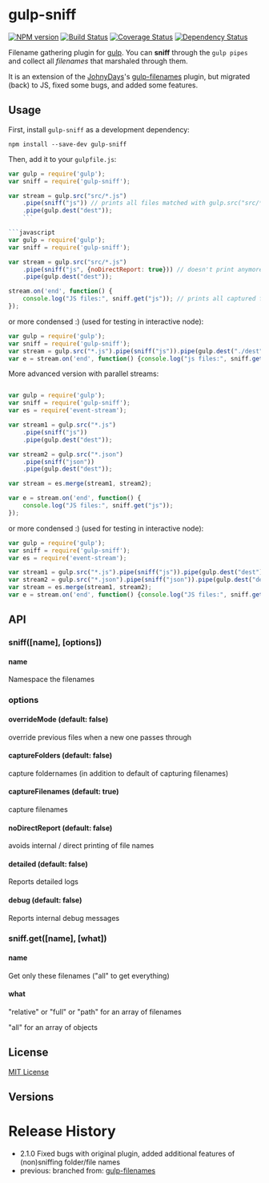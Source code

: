 
# gulp-sniff
[![NPM version][npm-image]][npm-url] [![Build Status][travis-image]][travis-url]  [![Coverage Status][coveralls-image]][coveralls-url] [![Dependency Status][depstat-image]][depstat-url]

Filename gathering plugin for [gulp](https://github.com/wearefractal/gulp). You can **sniff** through the ```gulp pipes``` and collect all _filenames_ that marshaled through them.

It is an extension of the [JohnyDays](https://github.com/johnydays)'s [gulp-filenames](https://www.npmjs.com/package/gulp-filenames) plugin, but migrated (back) to JS, fixed some bugs, and added some features.

## Usage

First, install `gulp-sniff` as a development dependency:

```shell
npm install --save-dev gulp-sniff
```

Then, add it to your `gulpfile.js`:

```javascript
var gulp = require('gulp');
var sniff = require('gulp-sniff');

var stream = gulp.src("src/*.js")
	.pipe(sniff("js")) // prints all files matched with gulp.src("src/*.js")
	.pipe(gulp.dest("dest"));
	```

```javascript
var gulp = require('gulp');
var sniff = require('gulp-sniff');

var stream = gulp.src("src/*.js")
	.pipe(sniff("js", {noDirectReport: true})) // doesn't print anymore
	.pipe(gulp.dest("dest"));

stream.on('end', function() {
	console.log("JS files:", sniff.get("js")); // prints all captured filenames
});
```

or more condensed :) (used for testing in interactive node):

```javascript
var gulp = require('gulp');
var sniff = require('gulp-sniff');
var stream = gulp.src("*.js").pipe(sniff("js")).pipe(gulp.dest("./dest"));
var e = stream.on('end', function() {console.log("js files:", sniff.get("js"));});
```

More advanced version with parallel streams:

```javascript

var gulp = require('gulp');
var sniff = require('gulp-sniff');
var es = require('event-stream');

var stream1 = gulp.src("*.js")
	.pipe(sniff("js"))
	.pipe(gulp.dest("dest"));

var stream2 = gulp.src("*.json")
	.pipe(sniff("json"))
	.pipe(gulp.dest("dest"));

var stream = es.merge(stream1, stream2);

var e = stream.on('end', function() {
	console.log("JS files:", sniff.get("js"));
});
```

or more condensed :) (used for testing in interactive node):

```javascript
var gulp = require('gulp');
var sniff = require('gulp-sniff');
var es = require('event-stream');

var stream1 = gulp.src("*.js").pipe(sniff("js")).pipe(gulp.dest("dest"));
var stream2 = gulp.src("*.json").pipe(sniff("json")).pipe(gulp.dest("dest"));
var stream = es.merge(stream1, stream2);
var e = stream.on('end', function() {console.log("JS files:", sniff.get("js"));});

```

## API

### sniff([name], [options])

#### name

Namespace the filenames

### options

#### overrideMode (default: false)

override previous files when a new one passes through

#### captureFolders (default: false)

capture foldernames (in addition to default of capturing filenames)

#### captureFilenames (default: true)

capture filenames

#### noDirectReport (default: false)

avoids internal / direct printing of file names

#### detailed (default: false)

Reports detailed logs

#### debug (default: false)

Reports internal debug messages

### sniff.get([name], [what])

#### name
Get only these filenames ("all" to get everything)

#### what

"relative" or "full" or "path" for an array of filenames

"all" for an array of objects

## License

[MIT License](http://en.wikipedia.org/wiki/MIT_License)

## Versions

# Release History
* 2.1.0 Fixed bugs with original plugin, added additional features of (non)sniffing folder/file names
* previous: branched from: [gulp-filenames](https://www.npmjs.com/package/gulp-filenames)

[npm-url]: https://npmjs.org/package/gulp-sniff
[npm-image]: https://badge.fury.io/js/gulp-sniff.png

[travis-url]: http://travis-ci.org/mprinc/gulp-sniff
[travis-image]: https://secure.travis-ci.org/mprinc/gulp-sniff.png?branch=master

[coveralls-url]: https://coveralls.io/r/mprinc/gulp-sniff
[coveralls-image]: https://coveralls.io/repos/mprinc/gulp-sniff/badge.png

[depstat-url]: https://david-dm.org/mprinc/gulp-sniff
[depstat-image]: https://david-dm.org/mprinc/gulp-sniff.png
